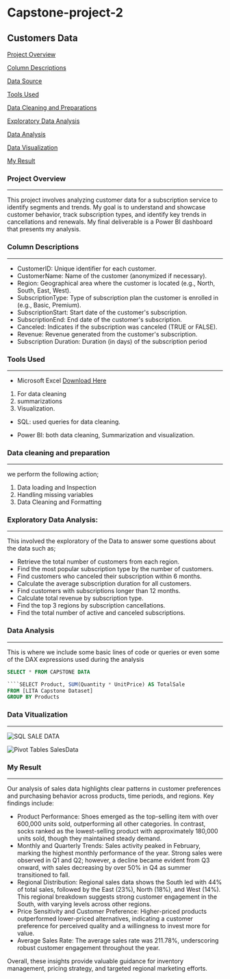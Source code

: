 # Capstone-project-2

## Customers Data

[Project Overview](#project-overview)

[Column Descriptions](#column-descriptions)

[Data Source](#data-source)

[Tools Used](#tools-used)

 [Data Cleaning and Preparations](#data-cleaning-and-preparations)
 
[Exploratory Data Analysis](#exploratory-data-analysis)
 
 [Data Analysis](#data-analysis)
 
 [Data Visualization](#data-visualization)
 
 [My Result](#my-result)

### Project Overview
---
 
 This project involves analyzing customer data for a subscription service to identify 
segments and trends. My goal is to understand and showcase  customer behavior, track subscription types, 
and identify key trends in cancellations and renewals. My final deliverable is a Power BI 
dashboard that presents my analysis. 


### Column Descriptions
---
- CustomerID: Unique identifier for each customer.
- CustomerName: Name of the customer (anonymized if necessary).
- Region: Geographical area where the customer is located (e.g., North, South, East, West).
- SubscriptionType: Type of subscription plan the customer is enrolled in (e.g., Basic, Premium).
- SubscriptionStart: Start date of the customer's subscription.
- SubscriptionEnd: End date of the customer's subscription.
- Canceled: Indicates if the subscription was canceled (TRUE or FALSE).
- Revenue: Revenue generated from the customer's subscription.
- Subscription Duration: Duration (in days) of the subscription period


### Tools Used
---
- Microsoft Excel [Download Here](https://www.microsft.com)
1. For data cleaning
2. summarizations
3. Visualization.

- SQL: used queries for data cleaning.

- Power BI:  both data cleaning, Summarization and visualization.

### Data cleaning and preparation 
---
 we perform the following action;

1. Data loading and Inspection
2. Handling missing variables
3. Data Cleaning and Formatting

### Exploratory Data Analysis:
---
This involved the exploratory of the Data to answer some questions about the data such as;
- Retrieve the total number of customers from each region.
- Find the most popular subscription type by the number of customers.
- Find customers who canceled their subscription within 6 months.
- Calculate the average subscription duration for all customers.
- Find customers with subscriptions longer than 12 months.
- Calculate total revenue by subscription type.
- Find the top 3 regions by subscription cancellations.
- Find the total number of active and canceled subscriptions.


### Data Analysis
---
This is where we include some basic lines of code or queries or even some of the DAX expressions used during the analysis

```SQL
SELECT * FROM CAPSTONE DATA 

````SELECT Product, SUM(Quantity * UnitPrice) AS TotalSale
FROM [LITA Capstone Dataset]
GROUP BY Products 
```


### Data Vitualization
---
![SQL SALE DATA](https://github.com/user-attachments/assets/7e5fe9ec-7825-4521-81cd-c332cce8e5fd)



![Pivot Tables SalesData](https://github.com/user-attachments/assets/df608dbe-13dd-4afc-a68a-f54d463fbf33)



### My Result
---
Our analysis of sales data highlights clear patterns in customer preferences and purchasing behavior across products, time periods, and regions.
Key findings include:
- Product Performance: Shoes emerged as the top-selling item with over 600,000 units sold, outperforming all other categories. In contrast, socks ranked as the lowest-selling product with approximately 180,000 units sold, though they maintained steady demand.
- Monthly and Quarterly Trends: Sales activity peaked in February, marking the highest monthly performance of the year. Strong sales were observed in Q1 and Q2; however, a decline became evident from Q3 onward, with sales decreasing by over 50% in Q4 as summer transitioned to fall.
- Regional Distribution: Regional sales data shows the South led with 44% of total sales, followed by the East (23%), North (18%), and West (14%). This regional breakdown suggests strong customer engagement in the South, with varying levels across other regions.
- Price Sensitivity and Customer Preference: Higher-priced products outperformed lower-priced alternatives, indicating a customer preference for perceived quality and a willingness to invest more for value.
- Average Sales Rate: The average sales rate was 211.78%, underscoring robust customer engagement throughout the year.

Overall, these insights provide valuable guidance for inventory management, pricing strategy, and targeted regional marketing efforts.
